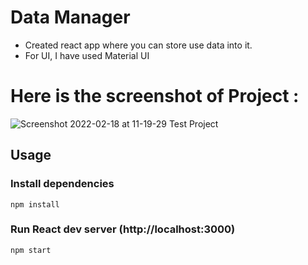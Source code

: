 # Data Manager

* Created react app where you can store use data into it.
*  For UI, I have used Material UI

# Here is the screenshot of Project :
![Screenshot 2022-02-18 at 11-19-29 Test Project](https://user-images.githubusercontent.com/82544281/154626943-71b3b501-84cf-42d0-b536-27cfdcea220d.png)

## Usage

### Install dependencies

```
npm install
```

### Run React dev server (http://localhost:3000)

```
npm start
```
